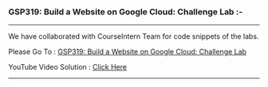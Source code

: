 ### GSP319: Build a Website on Google Cloud: Challenge Lab :-

----------------------------------------------------------------------------------------------------------------------------------------------

We have collaborated with CourseIntern Team for code snippets of the labs.

Please Go To : [GSP319: Build a Website on Google Cloud: Challenge Lab](https://www.courseintern.com/post/qwiklabs/challenge-labs/gsp319-build-a-website-on-google-cloud/)

YouTube Video Solution : [Click Here](https://bit.ly/3tevNyY)

----------------------------------------------------------------------------------------------------------------------------------------------

